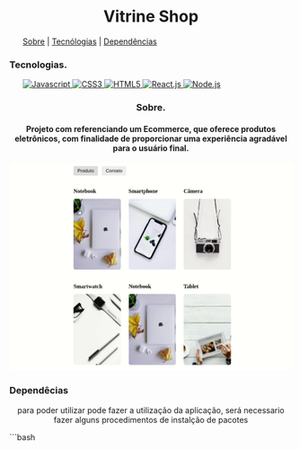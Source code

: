 
<div>
  <h1 align="center">Vitrine Shop</h1>
  <ul>
    <a href="#sobre">Sobre</a>
    |
    <a href="#Tecnologias">Tecnólogias</a>
    |
    <a href="#Dependencias">Dependências</a>
  </ul>
</div>

<div class="Tecnologias">
  <h3>Tecnologias.</h3>
<ul>
  <a href="https://developer.mozilla.org/pt-BR/docs/Web/JavaScript">
      <img src="https://img.shields.io/badge/JavaScript-323330?style=for-the-badge&logo=javascript&logoColor=F7DF1E"
        alt="Javascript">
  </a>
  
  <a href="https://developer.mozilla.org/pt-BR/docs/Web/CSS">
    <img src="https://img.shields.io/badge/CSS3-1572B6?style=for-the-badge&logo=css3&logoColor=white" alt="CSS3">
  </a>

  <a href="https://developer.mozilla.org/pt-BR/docs/Web/HTML/HTML5">
    <img src="https://img.shields.io/badge/HTML5-E34F26?style=for-the-badge&logo=html5&logoColor=white" alt="HTML5">
  </a>

  <a href="https://pt-br.reactjs.org/docs/getting-started.html">
    <img src="https://img.shields.io/badge/React-20232A?style=for-the-badge&logo=react&logoColor=61DAFB" alt="React.js">
  </a>

  <a href="https://nodejs.org/pt-br/docs/">
    <img src="https://img.shields.io/badge/Node.js-43853D?style=for-the-badge&logo=node.js&logoColor=white"
      alt="Node.js">
  </a>
</ul>
</div>


<div align="center">
  <h3>Sobre.</h3>
  <h4 class="Sobre" > Projeto com referenciando um Ecommerce, que oferece produtos eletrônicos, com finalidade de proporcionar uma experiência agradável para o usuário final. </h4>

  <img src="./src/img/ExempleGif.gif" alt="Gif">
</div>

<div class="Dependencias">
  <h3>Dependêcias</h3>
    <p align="center">
      para poder utilizar pode fazer a utilização da aplicação, será necessario fazer alguns procedimentos de instalção de pacotes
    </p>
      ```bash 
</div>



